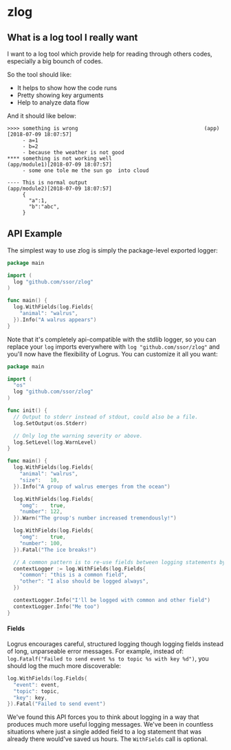 # zlog

## What is a log tool I really want

I want to a log tool which provide help for reading through others codes,
especially a big bounch of codes.

So the tool should like:
- It helps to show how the code runs
- Pretty showing key arguments
- Help to analyze data flow

And it should like below:

```
>>>> something is wrong                                         (app)[2018-07-09 18:07:57]
     - a=1
     - b=2
     - because the weather is not good
**** something is not working well                              (app/module1)[2018-07-09 18:07:57]
     - some one tole me the sun go  into cloud

---- This is normal output                                      (app/module2)[2018-07-09 18:07:57]
     {
       "a":1,
       "b":"abc",
     }
```

## API Example

The simplest way to use zlog is simply the package-level exported logger:

```go
package main

import (
  log "github.com/ssor/zlog"
)

func main() {
  log.WithFields(log.Fields{
    "animal": "walrus",
  }).Info("A walrus appears")
}
```

Note that it's completely api-compatible with the stdlib logger, so you can
replace your `log` imports everywhere with `log "github.com/ssor/zlog"`
and you'll now have the flexibility of Logrus. You can customize it all you
want:

```go
package main

import (
  "os"
  log "github.com/ssor/zlog"
)

func init() {
  // Output to stderr instead of stdout, could also be a file.
  log.SetOutput(os.Stderr)

  // Only log the warning severity or above.
  log.SetLevel(log.WarnLevel)
}

func main() {
  log.WithFields(log.Fields{
    "animal": "walrus",
    "size":   10,
  }).Info("A group of walrus emerges from the ocean")

  log.WithFields(log.Fields{
    "omg":    true,
    "number": 122,
  }).Warn("The group's number increased tremendously!")

  log.WithFields(log.Fields{
    "omg":    true,
    "number": 100,
  }).Fatal("The ice breaks!")

  // A common pattern is to re-use fields between logging statements by re-using
  contextLogger := log.WithFields(log.Fields{
    "common": "this is a common field",
    "other": "I also should be logged always",
  })

  contextLogger.Info("I'll be logged with common and other field")
  contextLogger.Info("Me too")
}
```


#### Fields

Logrus encourages careful, structured logging though logging fields instead of
long, unparseable error messages. For example, instead of: `log.Fatalf("Failed
to send event %s to topic %s with key %d")`, you should log the much more
discoverable:

```go
log.WithFields(log.Fields{
  "event": event,
  "topic": topic,
  "key": key,
}).Fatal("Failed to send event")
```

We've found this API forces you to think about logging in a way that produces
much more useful logging messages. We've been in countless situations where just
a single added field to a log statement that was already there would've saved us
hours. The `WithFields` call is optional.

